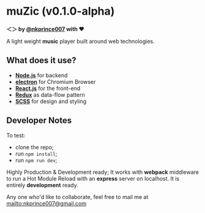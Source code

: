 **muZic** (v0.1.0-alpha)
========================
**＜＞ by [@nkprince007][6] with ❤**

A light weight **music** player built around web technologies.


What does it use?
-----------------
- [**Node.js**][1] for backend
- [**electron**][2] for Chromium Browser
- [**React.js**][3] for the front-end
- [**Redux**][4] as data-flow pattern
- [**SCSS**][5] for design and styling


Developer Notes
---------------
To test:
- clone the repo;
- run `npm install`;
- run `npm run dev`;

Highly Production & Development ready;
It works with **webpack** middleware to run a Hot Module Reload with an **express** server on localhost. It is entirely **development** ready.

Any one who'd like to collaborate, feel free to mail me at <mailto:nkprince007@gmail.com>


[1]: http://nodejs.org/en
[2]: http://electron.atom.io/
[3]: http://facebook.github.io/react/
[4]: http://redux.js.org/
[5]: http://sass-lang.com/
[6]: http://fb.com/naveen.007.prince/

